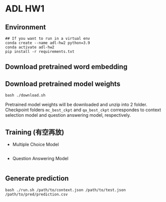 # ADL HW1

## Environment
```shell
## If you want to run in a virtual env
conda create --name adl-hw2 python=3.9
conda activate adl-hw2
pip install -r requirements.txt
```

## Download pretrained word embedding


## Download pretrained model weights
```
bash ./download.sh 
```
Pretrained model weights will be downloaded and unzip into 2 folder.<br>
Checkpoint folders `mc_best_ckpt` and `qa_best_ckpt` correspondes to context selection model and question answering model, respectively.


## Training (有空再放)
- Multiple Choice Model
```shell

```
- Question Answering Model
```shell

```

## Generate prediction
```shell
bash ./run.sh /path/to/context.json /path/to/test.json  /path/to/pred/prediction.csv
```
